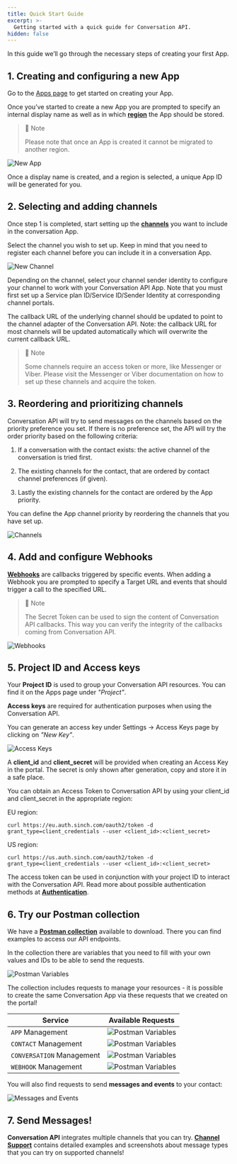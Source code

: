 ```yaml
---
title: Quick Start Guide
excerpt: >-
  Getting started with a quick guide for Conversation API.
hidden: false
---
```


In this guide we’ll go through the necessary steps of creating your first App.

## 1. Creating and configuring a new App

Go to the [Apps page](https://dashboard.sinch.com/convapi/apps) to get started on creating your App.
 
Once you’ve started to create a new App you are prompted to specify an internal display name as well as in which [**region**](doc:conversation#regions) the App should be stored. 

> 📘 Note
>
> Please note that once an App is created it cannot be migrated to another region.

![New App](images/dashboard/dashboard_new_app.png)

Once a display name is created, and a region is selected, a unique App ID will be generated for you.

## 2. Selecting and adding channels

Once step 1 is completed, start setting up the [**channels**](doc:conversation#supported-channels) you want to include in the conversation App.

Select the channel you wish to set up. Keep in mind that you need to register each channel before you can include it in a conversation App.

![New Channel](images/dashboard/dashboard_add_channels.png)

Depending on the channel, select your channel sender identity to configure your channel to work with your Conversation API App. Note that you must first set up a Service plan ID/Service ID/Sender Identity at corresponding channel portals.

The callback URL of the underlying channel should be updated to point to the channel adapter of the Conversation API. Note: the callback URL for most channels will be updated automatically which will overwrite the current callback URL.

> 📘 Note
>
> Some channels require an access token or more, like Messenger or Viber. Please visit the Messenger or Viber documentation on how to set up these channels and acquire the token.

## 3. Reordering and prioritizing channels

Conversation API will try to send messages on the channels based on the priority preference you set. If there is no preference set, the API will try the order priority based on the following criteria: 

1. If a conversation with the contact exists: the active channel of the conversation is tried first.

2. The existing channels for the contact, that are ordered by contact channel preferences (if given).

3. Lastly the existing channels for the contact are ordered by the App priority.

You can define the App channel priority by reordering the channels that you have set up.

![Channels](images/dashboard/dashboard_quick_guide_channel_prio.png)

## 4. Add and configure Webhooks

[**Webhooks**](doc:conversation#webhook) are callbacks triggered by specific events. When adding a Webhook you are prompted to specify a Target URL and events that should trigger a call to the specified URL.

> 📘 Note
>
> The Secret Token can be used to sign the content of Conversation API callbacks. This way you can verify the integrity of the callbacks coming from Conversation API.

![Webhooks](images/dashboard/dashboard_quick_guide_webhooks.png)

## 5. Project ID and Access keys

Your **Project ID** is used to group your Conversation API resources. You can find it on the Apps page under *"Project"*.

**Access keys** are required for authentication purposes when using the Conversation API.

You can generate an access key under Settings -> Access Keys page by clicking on *"New Key"*.

![Access Keys](images/dashboard/dashboard_access_keys.png)

A **client_id** and **client_secret** will be provided when creating an Access Key in the portal. The secret is only shown after generation, copy and store it in a safe place. 

You can obtain an Access Token to Conversation API by using your client_id and client_secret in the appropriate region:

EU region:

```
curl https://eu.auth.sinch.com/oauth2/token -d grant_type=client_credentials --user <client_id>:<client_secret>
```

US region:

```
curl https://us.auth.sinch.com/oauth2/token -d grant_type=client_credentials --user <client_id>:<client_secret>
```

The access token can be used in conjunction with your project ID to interact with the Conversation API. Read more about possible authentication methods at [**Authentication**](doc:conversation#authentication).

## 6. Try our Postman collection

We have a [**Postman collection**](doc:conversation#postman-collection) available to download. There you can find examples to access our API endpoints.

In the collection there are variables that you need to fill with your own values and IDs to be able to send the requests.

![Postman Variables](images/convapi-postman-vars.png)

The collection includes requests to manage your resources - it is possible to create the same Conversation App via these requests that we created on the portal!

| Service                   | Available Requests                                       | 
| ------------------------- | -------------------------------------------------------- | 
| `APP` Management          | ![Postman Variables](images/convapi-app-service.png)     | 
| `CONTACT` Management      | ![Postman Variables](images/convapi-contact-service.png) | 
| `CONVERSATION` Management | ![Postman Variables](images/convapi-conv-service.png)    | 
| `WEBHOOK` Management      | ![Postman Variables](images/convapi-webhook-service.png) |

You will also find requests to send **messages and events** to your contact:

![Messages and Events](images/convapi-traffic-api.png)

## 7. Send Messages!

**Conversation API** integrates multiple channels that you can try. [**Channel Support**]() contains detailed examples and screenshots about message types that you can try on supported channels!

